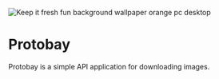 ![Keep it fresh   fun background wallpaper orange pc desktop](https://user-images.githubusercontent.com/96220061/202174482-58dc1446-cbaf-4137-8b43-1e0afa8167ee.png)
# Protobay
Protobay is a simple API application for downloading images.
